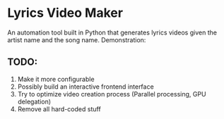 # Lyrics Video Maker

An automation tool built in Python that generates lyrics videos given the artist name and the song name.
Demonstration:


## TODO:
1. Make it more configurable
2. Possibly build an interactive frontend interface
3. Try to optimize video creation process (Parallel processing, GPU delegation)
4. Remove all hard-coded stuff